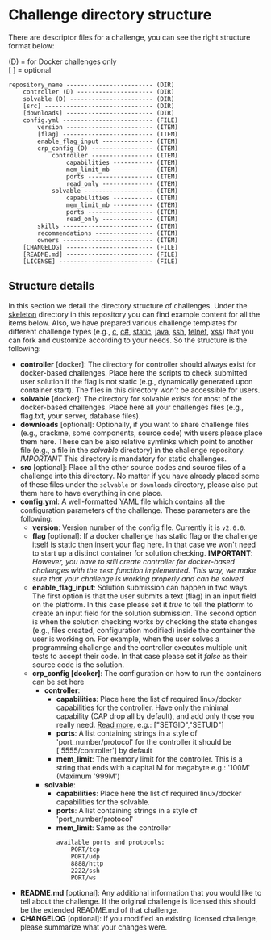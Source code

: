 # Challenge directory structure

There are descriptor files for a challenge, you can see the right structure format below:  


(D) = for Docker challenges only  
[ ] = optional

    repository_name ------------------------ (DIR)
        controller (D) --------------------- (DIR)
        solvable (D) ----------------------- (DIR)
        [src] ------------------------------ (DIR)
        [downloads] ------------------------ (DIR)
        config.yml ------------------------- (FILE)
            version ------------------------ (ITEM)
            [flag] ------------------------- (ITEM)
            enable_flag_input -------------- (ITEM)
            crp_config (D) ----------------- (ITEM)
                controller ----------------- (ITEM)
                    capabilities ----------- (ITEM)
                    mem_limit_mb ----------- (ITEM)
                    ports ------------------ (ITEM)
                    read_only -------------- (ITEM)
                solvable ------------------- (ITEM)
                    capabilities ----------- (ITEM)
                    mem_limit_mb ----------- (ITEM)
                    ports ------------------ (ITEM)
                    read_only -------------- (ITEM)
            skills ------------------------- (ITEM)
            recommendations ---------------- (ITEM)
            owners ------------------------- (ITEM)
        [CHANGELOG] ------------------------ (FILE)
        [README.md] ------------------------ (FILE)
        [LICENSE] -------------------------- (FILE)

## Structure details

In this section we detail the directory structure of challenges. Under the [skeleton](https://github.com/avatao/challenge-engine/tree/master/skeleton) directory in this repository you can find example content for all the items below. Also, we have prepared various challenge templates for different challenge types (e.g., [c](templates/c), [c#](templates/csharp), [static](templates/file), [java](templates/java), [ssh](templates/ssh), [telnet](templates/telnet), [xss](templates/xss)) that you can fork and customize according to your needs. So the structure is the following:

- **controller** \[docker\]: The directory for controller should always exist for docker-based challenges. Place here the scripts to check submitted user solution if the flag is not static (e.g., dynamically generated upon container start). The files in this directory _won't_ be accessible for users.
- **solvable** \[docker\]: The directory for solvable exists for most of the docker-based challenges. Place here all your challenges files (e.g., flag.txt, your server, database files).
- **downloads** \[optional\]: Optionally, if you want to share challenge files (e.g., crackme, some components, source code) with users please place them here. These can be also relative symlinks which point to another file (e.g., a file in the _solvable_ directory) in the challenge repository. *IMPORTANT* This directory is mandatory for static challenges. 
- **src** \[optional\]: Place all the other source codes and source files of a challenge into this directory. No matter if you have already placed some of these files under the `solvable` or `downloads` directory, please also put them here to have everything in one place.
- **config.yml**: A well-formatted YAML file which contains all the configuration parameters of the challenge. These parameters are the following:
    - **version**: Version number of the config file.  Currently it is `v2.0.0`.
    - **flag** \[optional\]: If a docker challenge has static flag or the challenge itself is static then insert your flag here. In that case we won't need to start up a distinct container for solution checking. **IMPORTANT**: _However, you have to still create controller for docker-based challenges with the `test` function implemented. This way, we make sure that your challenge is working properly and can be solved._ 
    - **enable_flag_input**: Solution submission can happen in two ways. The first option is that the user submits a text (flag) in an input field on the platform. In this case please set it *true* to tell the platform to create an input field for the solution submission. The second option is when the solution checking works by checking the state changes (e.g., files created, configuration modified) inside the container the user is working on. For example, when the user solves a programming challenge and the controller executes multiple unit tests to accept their code. In that case please set it *false* as their source code is the solution.
    - **crp_config \[docker\]**: The configuration on how to run the containers can be set here
        - **controller**:        
            - **capabilities**: Place here the list of required linux/docker capabilities for the controller. Have only the minimal capability (CAP drop all by default), and add only those you really need.
             [Read more.](https://docs.docker.com/engine/reference/run/#runtime-privilege-and-linux-capabilities) e.g.: \["SETGID","SETUID"\]
            - **ports**: A list containing strings in a style of 'port_number/protocol' for the controller it should be \['5555/controller'\] by default
            - **mem_limit**: The memory limit for the controller. This is a string that ends with a capital M for megabyte e.g.: '100M'
           (Maximum '999M')
        - **solvable**:
            - **capabilities**: Place here the list of required linux/docker capabilities for the solvable.
            - **ports**: A list containing strings in a style of 'port_number/protocol'
            - **mem_limit**: Same as the controller            
                ```
                available ports and protocols:
                    PORT/tcp
                    PORT/udp
                    8888/http
                    2222/ssh
                    PORT/ws            
                ```
- **README.md** [optional]: Any additional information that you would like to tell about the challenge. If the original challenge is licensed this should be the extended README.md of that challenge.
- **CHANGELOG** [optional]: If you modified an existing licensed challenge, please summarize what your changes were.
